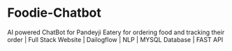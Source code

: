 # Foodie-Chatbot
AI powered ChatBot for Pandeyji Eatery for ordering food and tracking their order | Full Stack Website | Dailogflow | NLP | MYSQL Database | FAST API
